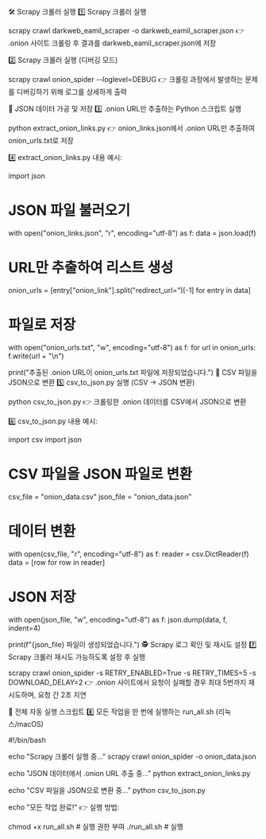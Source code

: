 🛠 Scrapy 크롤러 실행
1️⃣ Scrapy 크롤러 실행

scrapy crawl darkweb_eamil_scraper -o darkweb_eamil_scraper.json
👉 .onion 사이트 크롤링 후 결과를 darkweb_eamil_scraper.json에 저장

2️⃣ Scrapy 크롤러 실행 (디버깅 모드)

scrapy crawl onion_spider --loglevel=DEBUG
👉 크롤링 과정에서 발생하는 문제를 디버깅하기 위해 로그를 상세하게 출력

📂 JSON 데이터 가공 및 저장
3️⃣ .onion URL만 추출하는 Python 스크립트 실행

python extract_onion_links.py
👉 onion_links.json에서 .onion URL만 추출하여 onion_urls.txt로 저장

4️⃣ extract_onion_links.py 내용 예시:

<python>
import json

# JSON 파일 불러오기
with open("onion_links.json", "r", encoding="utf-8") as f:
    data = json.load(f)

# URL만 추출하여 리스트 생성
onion_urls = [entry["onion_link"].split("redirect_url=")[-1] for entry in data]

# 파일로 저장
with open("onion_urls.txt", "w", encoding="utf-8") as f:
    for url in onion_urls:
        f.write(url + "\n")

print("추출된 .onion URL이 onion_urls.txt 파일에 저장되었습니다.")
💾 CSV 파일을 JSON으로 변환
5️⃣ csv_to_json.py 실행 (CSV → JSON 변환)

python csv_to_json.py
👉 크롤링한 .onion 데이터를 CSV에서 JSON으로 변환

6️⃣ csv_to_json.py 내용 예시:

<python>
import csv
import json

# CSV 파일을 JSON 파일로 변환
csv_file = "onion_data.csv"
json_file = "onion_data.json"

# 데이터 변환
with open(csv_file, "r", encoding="utf-8") as f:
    reader = csv.DictReader(f)
    data = [row for row in reader]

# JSON 저장
with open(json_file, "w", encoding="utf-8") as f:
    json.dump(data, f, indent=4)

print(f"{json_file} 파일이 생성되었습니다.")
🕵 Scrapy 로그 확인 및 재시도 설정
7️⃣ Scrapy 크롤러 재시도 가능하도록 설정 후 실행

scrapy crawl onion_spider -s RETRY_ENABLED=True -s RETRY_TIMES=5 -s DOWNLOAD_DELAY=2
👉 .onion 사이트에서 요청이 실패할 경우 최대 5번까지 재시도하며, 요청 간 2초 지연

🎯 전체 자동 실행 스크립트
8️⃣ 모든 작업을 한 번에 실행하는 run_all.sh (리눅스/macOS)

#!/bin/bash

echo "Scrapy 크롤러 실행 중..."
scrapy crawl onion_spider -o onion_data.json

echo "JSON 데이터에서 .onion URL 추출 중..."
python extract_onion_links.py

echo "CSV 파일을 JSON으로 변환 중..."
python csv_to_json.py

echo "모든 작업 완료!"
👉 실행 방법:

chmod +x run_all.sh  # 실행 권한 부여
./run_all.sh         # 실행
